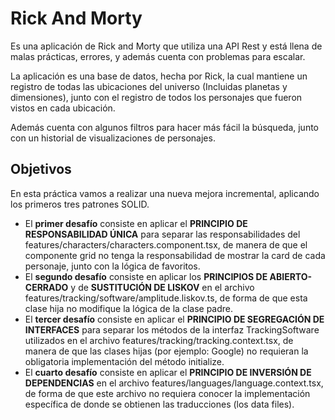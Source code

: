 # Rick And Morty

Es una aplicación de Rick and Morty que utiliza una API Rest y está llena de malas prácticas, errores, y además cuenta con problemas para escalar.

La aplicación es una base de datos, hecha por Rick, la cual mantiene un registro de todas las ubicaciones del universo (Incluidas planetas y dimensiones), junto con el registro de todos los personajes que fueron vistos en cada ubicación. 

Además cuenta con algunos filtros para hacer más fácil la búsqueda, junto con un historial de visualizaciones de personajes.  

## Objetivos
En esta práctica vamos a realizar una nueva mejora incremental, aplicando los primeros tres patrones SOLID.
- El **primer desafío** consiste en aplicar el **PRINCIPIO DE RESPONSABILIDAD ÚNICA** para separar las responsabilidades del features/characters/characters.component.tsx, de manera de que el componente grid no tenga la responsabilidad de mostrar la card de cada personaje, junto con la lógica de favoritos. 
- El **segundo desafío** consiste en aplicar los **PRINCIPIOS DE ABIERTO-CERRADO** y de **SUSTITUCIÓN DE LISKOV** en el archivo features/tracking/software/amplitude.liskov.ts, de forma de que esta clase hija no modifique la lógica de la clase padre.
- El **tercer desafío** consiste en aplicar el **PRINCIPIO DE SEGREGACIÓN DE INTERFACES** para separar los métodos de la interfaz TrackingSoftware utilizados en el archivo features/tracking/tracking.context.tsx, de manera de que las clases hijas (por ejemplo: Google) no requieran la obligatoria implementación del método initialize. 
- El **cuarto desafío** consiste en aplicar el **PRINCIPIO DE INVERSIÓN DE DEPENDENCIAS** en el archivo features/languages/language.context.tsx, de forma de que este archivo no requiera conocer la implementación específica de donde se obtienen las traducciones (los data files).



